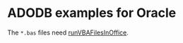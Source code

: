 # ADODB examples for Oracle

The `*.bas` files need [runVBAFilesInOffice](https://github.com/ReneNyffenegger/runVBAFilesInOffice).
